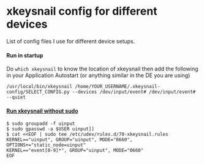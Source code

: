 # xkeysnail config for different devices

List of config files I use for different device setups.

#### Run in startup

Do `which xkeysnail` to know the location of xkeysnail then add the following in your Application Autostart (or anything similar in the DE you are using)

```
/usr/local/bin/xkeysnail /home/YOUR_USERNAME/.xkeysnail-config/SELECT_CONFIG.py --devices /dev/input/event# /dev/input/event# --quiet
```

#### [Run xkeysnail without sudo](https://github.com/mooz/xkeysnail/issues/64#issuecomment-600380800)

```
$ sudo groupadd -f uinput
$ sudo gpasswd -a $USER uinput]]
$ cat <<EOF | sudo tee /etc/udev/rules.d/70-xkeysnail.rules
KERNEL=="uinput", GROUP="uinput", MODE="0660", OPTIONS+="static_node=uinput"
KERNEL=="event[0-9]*", GROUP="uinput", MODE="0660"
EOF
```

